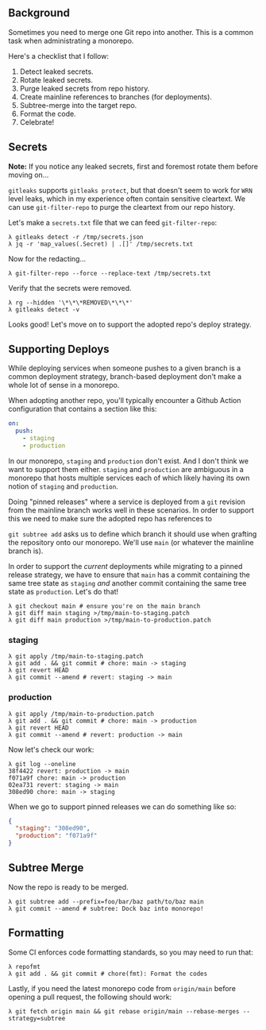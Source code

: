 ## Background

Sometimes you need to merge one Git repo into another. This is a common task
when administrating a monorepo.

Here's a checklist that I follow:

1. Detect leaked secrets.
1. Rotate leaked secrets.
1. Purge leaked secrets from repo history.
1. Create mainline references to branches (for deployments).
1. Subtree-merge into the target repo.
1. Format the code.
1. Celebrate!

## Secrets

**Note:** If you notice any leaked secrets, first and foremost rotate them
before moving on...

`gitleaks` supports `gitleaks protect`, but that doesn't seem to work for `WRN`
level leaks, which in my experience often contain sensitive cleartext. We can
use `git-filter-repo` to purge the cleartext from our repo history.

Let's make a `secrets.txt` file that we can feed `git-filter-repo`:

```shell
λ gitleaks detect -r /tmp/secrets.json
λ jq -r 'map_values(.Secret) | .[]' /tmp/secrets.txt
```

Now for the redacting...

```shell
λ git-filter-repo --force --replace-text /tmp/secrets.txt
```

Verify that the secrets were removed.

```shell
λ rg --hidden '\*\*\*REMOVED\*\*\*'
λ gitleaks detect -v
```

Looks good! Let's move on to support the adopted repo's deploy strategy.

## Supporting Deploys

While deploying services when someone pushes to a given branch is a common
deployment strategy, branch-based deployment don't make a whole lot of sense in
a monorepo.

When adopting another repo, you'll typically encounter a Github Action
configuration that contains a section like this:

```yaml
on:
  push:
    - staging
    - production
```

In our monorepo, `staging` and `production` don't exist. And I don't think we
want to support them either. `staging` and `production` are ambiguous in a
monorepo that hosts multiple services each of which likely having its own notion
of `staging` and `production`.

Doing "pinned releases" where a service is deployed from a `git` revision from
the mainline branch works well in these scenarios. In order to support this we
need to make sure the adopted repo has references to

`git subtree add` asks us to define which branch it should use when grafting the
repository onto our monorepo. We'll use `main` (or whatever the mainline branch
is).

In order to support the *current* deployments while migrating to a pinned
release strategy, we have to ensure that `main` has a commit containing the same
tree state as `staging` *and* another commit containing the same tree state as
`production`. Let's do that!

```shell
λ git checkout main # ensure you're on the main branch
λ git diff main staging >/tmp/main-to-staging.patch
λ git diff main production >/tmp/main-to-production.patch
```

### staging

```shell
λ git apply /tmp/main-to-staging.patch
λ git add . && git commit # chore: main -> staging
λ git revert HEAD
λ git commit --amend # revert: staging -> main
```

### production

```shell
λ git apply /tmp/main-to-production.patch
λ git add . && git commit # chore: main -> production
λ git revert HEAD
λ git commit --amend # revert: production -> main
```

Now let's check our work:

```shell
λ git log --oneline
38f4422 revert: production -> main
f071a9f chore: main -> production
02ea731 revert: staging -> main
308ed90 chore: main -> staging
```

When we go to support pinned releases we can do something like so:

```json
{
  "staging": "308ed90",
  "production": "f071a9f"
}
```

## Subtree Merge

Now the repo is ready to be merged.

```shell
λ git subtree add --prefix=foo/bar/baz path/to/baz main
λ git commit --amend # subtree: Dock baz into monorepo!
```

## Formatting

Some CI enforces code formatting standards, so you may need to run that:

```shell
λ repofmt
λ git add . && git commit # chore(fmt): Format the codes
```

Lastly, if you need the latest monorepo code from `origin/main` before opening a
pull request, the following should work:

```shell
λ git fetch origin main && git rebase origin/main --rebase-merges --strategy=subtree
```
